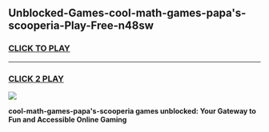 
## Unblocked-Games-cool-math-games-papa's-scooperia-Play-Free-n48sw
<h3>
<a href="https://premium76.site?title=cool-math-games-papa's-scooperia&ref=09A">CLICK TO PLAY</a></h3>
<hr>

<h3>
<a href="https://premium76.site?title=cool-math-games-papa's-scooperia&ref=09A">CLICK 2 PLAY</a>
  
</h3>

<a href="https://premium76.site?title=cool-math-games-papa's-scooperia&ref=09A"><img src="https://clearcache.store/games.png"></a>


**cool-math-games-papa's-scooperia games unblocked: Your Gateway to Fun and Accessible Online Gaming**

